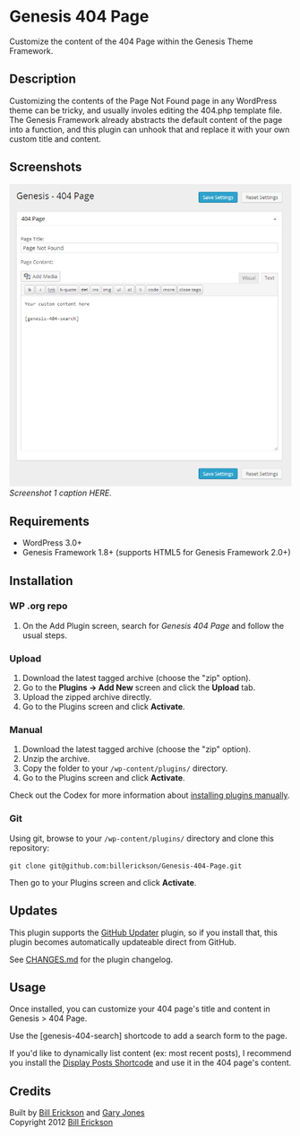 # Genesis 404 Page

Customize the content of the 404 Page within the Genesis Theme Framework.

## Description

Customizing the contents of the Page Not Found page in any WordPress theme can be tricky, and usually involes editing the 404.php template file. The Genesis Framework already abstracts the default content of the page into a function, and this plugin can unhook that and replace it with your own custom title and content.

## Screenshots

![Alt text for screenshot 1 HERE](assets/screenshot-1.png)  
_Screenshot 1 caption HERE._

## Requirements
 * WordPress 3.0+
 * Genesis Framework 1.8+ (supports HTML5 for Genesis Framework 2.0+)

## Installation

### WP .org repo

1. On the Add Plugin screen, search for _Genesis 404 Page_ and follow the usual steps.

### Upload

1. Download the latest tagged archive (choose the "zip" option).
2. Go to the __Plugins -> Add New__ screen and click the __Upload__ tab.
3. Upload the zipped archive directly.
4. Go to the Plugins screen and click __Activate__.

### Manual

1. Download the latest tagged archive (choose the "zip" option).
2. Unzip the archive.
3. Copy the folder to your `/wp-content/plugins/` directory.
4. Go to the Plugins screen and click __Activate__.

Check out the Codex for more information about [installing plugins manually](http://codex.wordpress.org/Managing_Plugins#Manual_Plugin_Installation).

### Git

Using git, browse to your `/wp-content/plugins/` directory and clone this repository:

`git clone git@github.com:billerickson/Genesis-404-Page.git`

Then go to your Plugins screen and click __Activate__.

## Updates

This plugin supports the [GitHub Updater](https://github.com/afragen/github-updater) plugin, so if you install that, this plugin becomes automatically updateable direct from GitHub.

See [CHANGES.md](changes.md) for the plugin changelog.

## Usage

Once installed, you can customize your 404 page's title and content in Genesis > 404 Page. 

Use the [genesis-404-search] shortcode to add a search form to the page.

If you'd like to dynamically list content (ex: most recent posts), I recommend you install the [Display Posts Shortcode](http://www.wordpress.org/extend/plugins/display-posts-shortcode/) and use it in the 404 page's content.

## Credits

Built by [Bill Erickson](http://twitter.com/BillErickson) and [Gary Jones](https://twitter.com/GaryJ)  
Copyright 2012 [Bill Erickson](http://www.billerickson.net)
